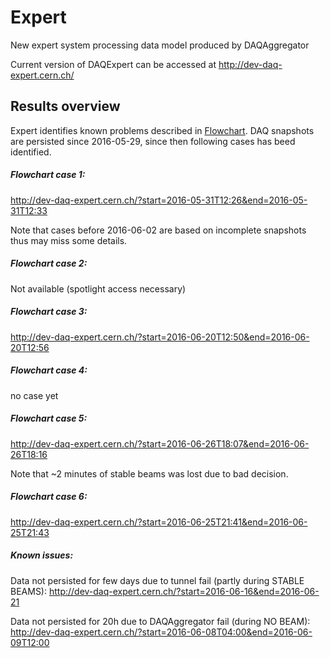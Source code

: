 # Expert
New expert system processing data model produced by DAQAggregator

Current version of DAQExpert can be accessed at http://dev-daq-expert.cern.ch/

## Results overview

Expert identifies known problems described in [Flowchart](https://twiki.cern.ch/twiki/pub/CMS/ShiftNews/DAQStuck3.pdf). DAQ snapshots are persisted since 2016-05-29, since then following cases has beed identified.

##### Flowchart case 1:
http://dev-daq-expert.cern.ch/?start=2016-05-31T12:26&end=2016-05-31T12:33

Note that cases before 2016-06-02 are based on incomplete snapshots thus may miss some details.

##### Flowchart case 2:
Not available (spotlight access necessary)

##### Flowchart case 3:
http://dev-daq-expert.cern.ch/?start=2016-06-20T12:50&end=2016-06-20T12:56

##### Flowchart case 4:
no case yet

##### Flowchart case 5:
http://dev-daq-expert.cern.ch/?start=2016-06-26T18:07&end=2016-06-26T18:16

Note that ~2 minutes of stable beams was lost due to bad decision.

##### Flowchart case 6:
http://dev-daq-expert.cern.ch/?start=2016-06-25T21:41&end=2016-06-25T21:43


##### Known issues:
Data not persisted for few days due to tunnel fail (partly during STABLE BEAMS):
http://dev-daq-expert.cern.ch/?start=2016-06-16&end=2016-06-21

Data not persisted for 20h due to DAQAggregator fail (during NO BEAM):
http://dev-daq-expert.cern.ch/?start=2016-06-08T04:00&end=2016-06-09T12:00
